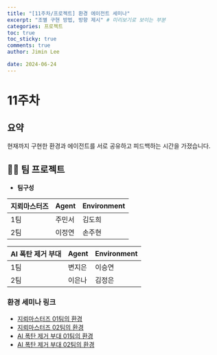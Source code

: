 ```yaml
---
title: "[11주차/프로젝트] 환경 에이전트 세미나"  
excerpt: "조별 구현 방법, 방향 제시" # 미리보기로 보이는 부분  
categories: 프로젝트  
toc: true  
toc_sticky: true  
comments: true  
author: Jimin Lee  

date: 2024-06-24
---
```


# 11주차 

## 요약 
현재까지 구현한 환경과 에이전트를 서로 공유하고 피드백하는 시간을 가졌습니다.  

## 👩‍💻 팀 프로젝트 
- **팀구성**   

| 지뢰마스터즈 | Agent | Environment |
| --- |-----|-------------|
| 1팀 | 주민서 | 김도희         |
| 2팀 | 이정연 | 손주현         |

| AI 폭탄 제거 부대 | Agent | Environment |
| --- |-------|-------------|
| 1팀  | 변지은   | 이승연         |
| 2팀 | 이은나   | 김정은         |

### 환경 세미나 링크
- [지뢰마스터즈 01팀의 환경](https://kanghwasisters.github.io/%ED%94%84%EB%A1%9C%EC%A0%9D%ED%8A%B8/EnvSeminar03/)  
- [지뢰마스터즈 02팀의 환경](https://kanghwasisters.github.io/%ED%94%84%EB%A1%9C%EC%A0%9D%ED%8A%B8/EnvSeminar02/)  
- [AI 폭탄 제거 부대 01팀의 환경](https://kanghwasisters.github.io/%ED%94%84%EB%A1%9C%EC%A0%9D%ED%8A%B8/EnvSeminar01/)  
- [AI 폭탄 제거 부대 02팀의 환경](https://kanghwasisters.github.io/%ED%94%84%EB%A1%9C%EC%A0%9D%ED%8A%B8/EnvSeminar04/)  
